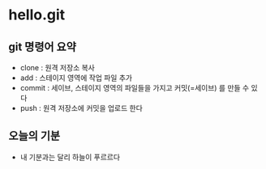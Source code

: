 # hello.git

## git 명령어 요약

- clone : 원격 저장소 복사
- add : 스테이지 영역에 작업 파일 추가
- commit : 세이브, 스테이지 영역의 파일들을 가지고 커밋(=세이브) 를 만들 수 있다
- push : 원격 저장소에 커밋을 업로드 한다

## 오늘의 기분

- 내 기분과는 달리 하늘이 푸르르다
